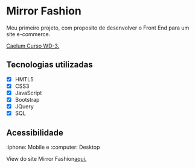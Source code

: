 <h1>Mirror Fashion</h1>
<p>Meu primeiro projeto, com proposito de desenvolver o Front End para um site e-commerce.</p>
<a href="https://www.caelum.com.br/curso-html-css-javascript?id=8794"> Caelum Curso WD-3.</a>
<h2>Tecnologias utilizadas</h2>
<p>

- [x] HMTL5
- [x] CSS3
- [x] JavaScript
- [x] Bootstrap 
- [x] JQuery
- [x] SQL

</p>
<h2>Acessibilidade</h2>
<p>:iphone: Mobile e :computer: Desktop</p> 
<p>View do site Mirror Fashion<a href="https://fariasmateuss.github.io/mirror_fashion/index">aqui.</a></p>